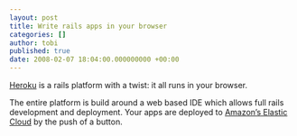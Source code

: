 ```yaml
---
layout: post
title: Write rails apps in your browser
categories: []
author: tobi
published: true
date: 2008-02-07 18:04:00.000000000 +00:00
---
```

<p style="float:right;"><a href="http://heroku.com/"><img src="/assets/2008/2/7/heroku_thumb_1.png" alt="" /></a></p>
<p><a href="http://heroku.com/">Heroku</a> is a rails platform with a twist: it all runs in your browser.</p>
<p>The entire platform is build around a web based <span class="caps">IDE</span> which allows full rails development and deployment. Your apps are deployed to <a href="http://www.amazon.com/gp/browse.html?node=201590011">Amazon&#8217;s Elastic Cloud</a> by the push of a button.</p>